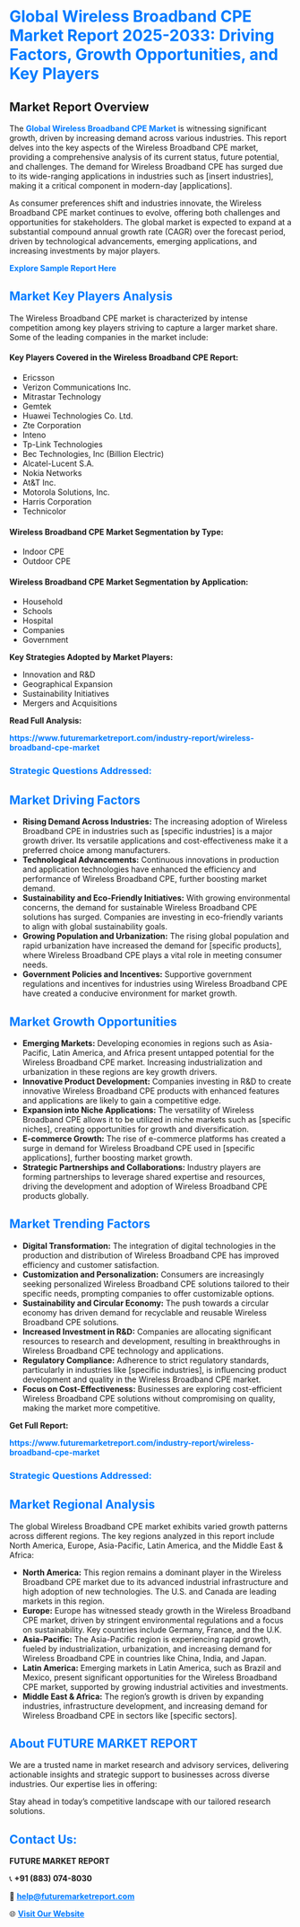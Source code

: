 <h1 style="color: #007BFF;">Global Wireless Broadband CPE Market Report 2025-2033: Driving Factors, Growth Opportunities, and Key Players</h1>

<section id="overview">
<h2>Market Report Overview</h2>
<p>The <a href="https://www.futuremarketreport.com/industry-report/wireless-broadband-cpe-market" style="color: #007BFF; text-decoration: none;"><strong>Global Wireless Broadband CPE Market</strong></a> is witnessing significant growth, driven by increasing demand across various industries. This report delves into the key aspects of the Wireless Broadband CPE market, providing a comprehensive analysis of its current status, future potential, and challenges. The demand for Wireless Broadband CPE has surged due to its wide-ranging applications in industries such as [insert industries], making it a critical component in modern-day [applications].</p>
<p>As consumer preferences shift and industries innovate, the Wireless Broadband CPE market continues to evolve, offering both challenges and opportunities for stakeholders. The global market is expected to expand at a substantial compound annual growth rate (CAGR) over the forecast period, driven by technological advancements, emerging applications, and increasing investments by major players.</p>
</section>

<section id="overview">
<p><a href="https://www.futuremarketreport.com/request-sample/reportId=87364" style="color: #007BFF; text-decoration: none;"><strong>Explore Sample Report Here</strong></a></p>
</section>

<section id="key-players">
<h2 style="color: #007BFF;">Market Key Players Analysis</h2>
<p>The Wireless Broadband CPE market is characterized by intense competition among key players striving to capture a larger market share. Some of the leading companies in the market include:</p>
<h4>Key Players Covered in the Wireless Broadband CPE Report:</h4>
<ul><li>Ericsson</li><li>Verizon Communications Inc.</li><li>Mitrastar Technology</li><li>Gemtek</li><li>Huawei Technologies Co. Ltd.</li><li>Zte Corporation</li><li>Inteno</li><li>Tp-Link Technologies</li><li>Bec Technologies, Inc (Billion Electric)</li><li>Alcatel-Lucent S.A.</li><li>Nokia Networks</li><li>At&amp;T Inc.</li><li>Motorola Solutions, Inc.</li><li>Harris Corporation</li><li>Technicolor</li></ul>
<h4>Wireless Broadband CPE Market Segmentation by Type:</h4>
<ul><li>Indoor CPE</li><li>Outdoor CPE</li></ul>

<h4>Wireless Broadband CPE Market Segmentation by Application:</h4>
<ul><li>Household</li><li>Schools</li><li>Hospital</li><li>Companies</li><li>Government</li></ul>
<p><strong>Key Strategies Adopted by Market Players:</strong></p>
<ul>
<li>Innovation and R&D</li>
<li>Geographical Expansion</li>
<li>Sustainability Initiatives</li>
<li>Mergers and Acquisitions</li>
</ul>
</section>

<section>
<p><strong>Read Full Analysis: </strong></p><a href="https://www.futuremarketreport.com/industry-report/wireless-broadband-cpe-market" style="color: #007BFF; text-decoration: none;"><strong>https://www.futuremarketreport.com/industry-report/wireless-broadband-cpe-market</strong></a>
<h3 style="color: #007BFF;">Strategic Questions Addressed:</h3>
</section>

<section id="driving-factors">
<h2 style="color: #007BFF;">Market Driving Factors</h2>
<ul>
<li><strong>Rising Demand Across Industries:</strong> The increasing adoption of Wireless Broadband CPE in industries such as [specific industries] is a major growth driver. Its versatile applications and cost-effectiveness make it a preferred choice among manufacturers.</li>
<li><strong>Technological Advancements:</strong> Continuous innovations in production and application technologies have enhanced the efficiency and performance of Wireless Broadband CPE, further boosting market demand.</li>
<li><strong>Sustainability and Eco-Friendly Initiatives:</strong> With growing environmental concerns, the demand for sustainable Wireless Broadband CPE solutions has surged. Companies are investing in eco-friendly variants to align with global sustainability goals.</li>
<li><strong>Growing Population and Urbanization:</strong> The rising global population and rapid urbanization have increased the demand for [specific products], where Wireless Broadband CPE plays a vital role in meeting consumer needs.</li>
<li><strong>Government Policies and Incentives:</strong> Supportive government regulations and incentives for industries using Wireless Broadband CPE have created a conducive environment for market growth.</li>
</ul>
</section>

<section id="growth-opportunities">
<h2 style="color: #007BFF;">Market Growth Opportunities</h2>
<ul>
<li><strong>Emerging Markets:</strong> Developing economies in regions such as Asia-Pacific, Latin America, and Africa present untapped potential for the Wireless Broadband CPE market. Increasing industrialization and urbanization in these regions are key growth drivers.</li>
<li><strong>Innovative Product Development:</strong> Companies investing in R&D to create innovative Wireless Broadband CPE products with enhanced features and applications are likely to gain a competitive edge.</li>
<li><strong>Expansion into Niche Applications:</strong> The versatility of Wireless Broadband CPE allows it to be utilized in niche markets such as [specific niches], creating opportunities for growth and diversification.</li>
<li><strong>E-commerce Growth:</strong> The rise of e-commerce platforms has created a surge in demand for Wireless Broadband CPE used in [specific applications], further boosting market growth.</li>
<li><strong>Strategic Partnerships and Collaborations:</strong> Industry players are forming partnerships to leverage shared expertise and resources, driving the development and adoption of Wireless Broadband CPE products globally.</li>
</ul>
</section>

<section id="trending-factors">
<h2 style="color: #007BFF;">Market Trending Factors</h2>
<ul>
<li><strong>Digital Transformation:</strong> The integration of digital technologies in the production and distribution of Wireless Broadband CPE has improved efficiency and customer satisfaction.</li>
<li><strong>Customization and Personalization:</strong> Consumers are increasingly seeking personalized Wireless Broadband CPE solutions tailored to their specific needs, prompting companies to offer customizable options.</li>
<li><strong>Sustainability and Circular Economy:</strong> The push towards a circular economy has driven demand for recyclable and reusable Wireless Broadband CPE solutions.</li>
<li><strong>Increased Investment in R&D:</strong> Companies are allocating significant resources to research and development, resulting in breakthroughs in Wireless Broadband CPE technology and applications.</li>
<li><strong>Regulatory Compliance:</strong> Adherence to strict regulatory standards, particularly in industries like [specific industries], is influencing product development and quality in the Wireless Broadband CPE market.</li>
<li><strong>Focus on Cost-Effectiveness:</strong> Businesses are exploring cost-efficient Wireless Broadband CPE solutions without compromising on quality, making the market more competitive.</li>
</ul>
</section>

<section>
<p><strong>Get Full Report: </strong></p><a href="https://www.futuremarketreport.com/industry-report/wireless-broadband-cpe-market" style="color: #007BFF; text-decoration: none;"><strong>https://www.futuremarketreport.com/industry-report/wireless-broadband-cpe-market</strong></a>
<h3 style="color: #007BFF;">Strategic Questions Addressed:</h3>
</section>


<section id="regional-analysis">
<h2 style="color: #007BFF;">Market Regional Analysis</h2>
<p>The global Wireless Broadband CPE market exhibits varied growth patterns across different regions. The key regions analyzed in this report include North America, Europe, Asia-Pacific, Latin America, and the Middle East & Africa:</p>
<ul>
<li><strong>North America:</strong> This region remains a dominant player in the Wireless Broadband CPE market due to its advanced industrial infrastructure and high adoption of new technologies. The U.S. and Canada are leading markets in this region.</li>
<li><strong>Europe:</strong> Europe has witnessed steady growth in the Wireless Broadband CPE market, driven by stringent environmental regulations and a focus on sustainability. Key countries include Germany, France, and the U.K.</li>
<li><strong>Asia-Pacific:</strong> The Asia-Pacific region is experiencing rapid growth, fueled by industrialization, urbanization, and increasing demand for Wireless Broadband CPE in countries like China, India, and Japan.</li>
<li><strong>Latin America:</strong> Emerging markets in Latin America, such as Brazil and Mexico, present significant opportunities for the Wireless Broadband CPE market, supported by growing industrial activities and investments.</li>
<li><strong>Middle East & Africa:</strong> The region’s growth is driven by expanding industries, infrastructure development, and increasing demand for Wireless Broadband CPE in sectors like [specific sectors].</li>
</ul>
</section>

<footer>
<h2 style="color: #007BFF;">About FUTURE MARKET REPORT</h2>
<p>We are a trusted name in market research and advisory services, delivering actionable insights and strategic support to businesses across diverse industries. Our expertise lies in offering:</p>

<p>Stay ahead in today’s competitive landscape with our tailored research solutions.</p>

<h2 style="color: #007BFF;">Contact Us:</h2>
<p><strong>FUTURE MARKET REPORT</strong></p>
<p>📞 <strong>+91 (883) 074-8030</strong></p>
<p>📧 <strong><a href="mailto:help@futuremarketreport.com" style="color: #007BFF;">help@futuremarketreport.com</a></strong></p>
<p>🌐 <strong><a href="https://www.futuremarketreport.com/" style="color: #007BFF;">Visit Our Website</a></strong></p>
</footer>
